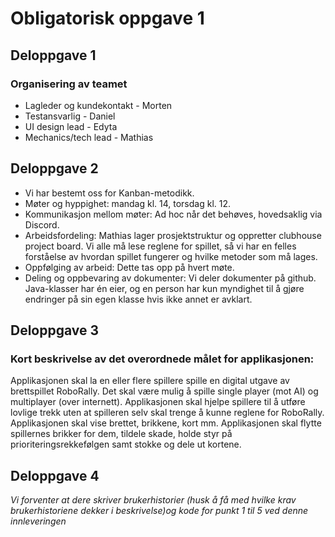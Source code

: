 # Obligatorisk oppgave 1

## Deloppgave 1

### Organisering av teamet
- Lagleder og kundekontakt - Morten
- Testansvarlig - Daniel
- UI design lead - Edyta
- Mechanics/tech lead - Mathias

## Deloppgave 2
- Vi har bestemt oss for Kanban-metodikk.
- Møter og hyppighet: mandag kl. 14, torsdag kl. 12.
- Kommunikasjon mellom møter: Ad hoc når det behøves, hovedsaklig via Discord.
- Arbeidsfordeling: Mathias lager prosjektstruktur og oppretter clubhouse project board. Vi alle må lese reglene for spillet, så vi har en felles forståelse av hvordan spillet fungerer og hvilke metoder som må lages.
- Oppfølging av arbeid: Dette tas opp på hvert møte.
- Deling og oppbevaring av dokumenter: Vi deler dokumenter på github. Java-klasser har én eier, og en person har kun myndighet til å gjøre endringer på sin egen klasse hvis ikke annet er avklart.

## Deloppgave 3

### Kort beskrivelse av det overordnede målet for applikasjonen:
Applikasjonen skal la en eller flere spillere spille en digital utgave av brettspillet RoboRally. Det skal være mulig å spille single player (mot AI) og multiplayer (over internett). Applikasjonen skal hjelpe spillere til å utføre lovlige trekk uten at spilleren selv skal trenge å kunne reglene for RoboRally. Applikasjonen skal vise brettet, brikkene, kort mm. Applikasjonen skal flytte spillernes brikker for dem, tildele skade, holde styr på prioriteringsrekkefølgen samt stokke og dele ut kortene.

## Deloppgave 4
_Vi forventer at dere skriver brukerhistorier (husk å få med hvilke krav brukerhistoriene dekker i beskrivelse)og kode for punkt 1 til 5 ved denne innleveringen_
 